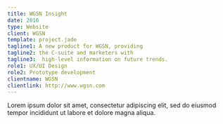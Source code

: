 ```yaml
---
title: WGSN Insight
date: 2016
type: Website
client: WGSN
template: project.jade
tagline1: A new product for WGSN, providing
tagline2: the C-suite and marketers with
tagline3:  high-level information on future trends.
role1: UX/UI Design
role2: Prototype development
clientname: WGSN
clientlink: http://www.wgsn.com
---
```


Lorem ipsum dolor sit amet, consectetur adipiscing elit, sed do eiusmod tempor incididunt ut labore et dolore magna aliqua.</p>